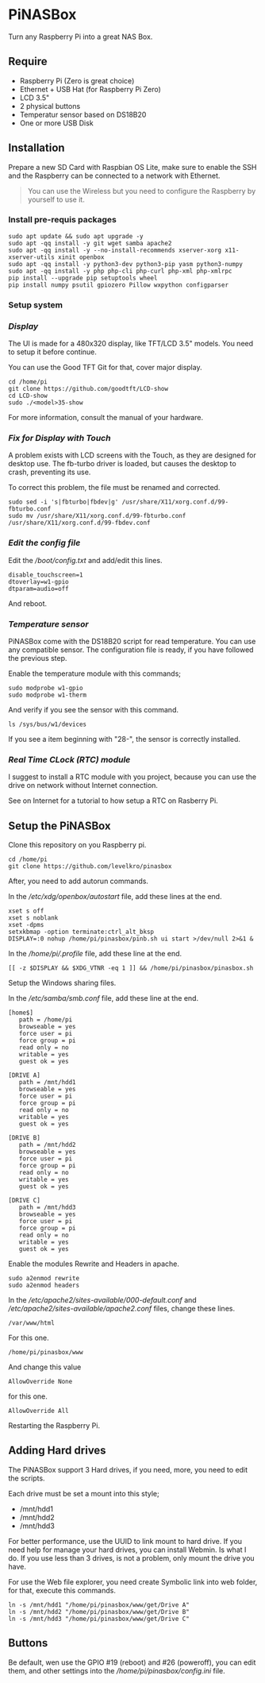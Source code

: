 # PiNASBox
Turn any Raspberry Pi into a great NAS Box.

## Require

* Raspberry Pi (Zero is great choice)
* Ethernet + USB Hat (for Raspberry Pi Zero)
* LCD 3.5"
* 2 physical buttons
* Temperatur sensor based on DS18B20
* One or more USB Disk

## Installation

Prepare a new SD Card with Raspbian OS Lite, make sure to enable the SSH and the Raspberry can be connected to a network with Ethernet.

> You can use the Wireless but you need to configure the Raspberry by yourself to use it.

### Install pre-requis packages

```
sudo apt update && sudo apt upgrade -y
sudo apt -qq install -y git wget samba apache2 
sudo apt -qq install -y --no-install-recommends xserver-xorg x11-xserver-utils xinit openbox
sudo apt -qq install -y python3-dev python3-pip yasm python3-numpy
sudo apt -qq install -y php php-cli php-curl php-xml php-xmlrpc
pip install --upgrade pip setuptools wheel
pip install numpy psutil gpiozero Pillow wxpython configparser 
```

### Setup system

### *Display*

The UI is made for a 480x320 display, like TFT/LCD 3.5" models. You need to setup it before continue.

You can use the Good TFT Git for that, cover major display.

```
cd /home/pi
git clone https://github.com/goodtft/LCD-show
cd LCD-show
sudo ./<model>35-show
```

For more information, consult the manual of your hardware.


### *Fix for Display with Touch*

A problem exists with LCD screens with the Touch, as they are designed for desktop use. The fb-turbo driver is loaded, but causes the desktop to crash, preventing its use.

To correct this problem, the file must be renamed and corrected.

```
sudo sed -i 's|fbturbo|fbdev|g' /usr/share/X11/xorg.conf.d/99-fbturbo.conf
sudo mv /usr/share/X11/xorg.conf.d/99-fbturbo.conf /usr/share/X11/xorg.conf.d/99-fbdev.conf
```

### *Edit the config file*

Edit the */boot/config.txt* and add/edit this lines.

```
disable_touchscreen=1
dtoverlay=w1-gpio
dtparam=audio=off
```

And reboot.

### *Temperature sensor*

PiNASBox come with the DS18B20 script for read temperature. You can use any compatible sensor. 
The configuration file is ready, if you have followed the previous step. 

Enable the temperature module with this commands;

```
sudo modprobe w1-gpio
sudo modprobe w1-therm
```

And verify if you see the sensor with this command.

```
ls /sys/bus/w1/devices
```

If you see a item beginning with "28-", the sensor is correctly installed.

### *Real Time CLock (RTC) module*

I suggest to install a RTC module with you project, because you can use the drive on network without Internet connection.

See on Internet for a tutorial to how setup a RTC on Rasberry Pi.

## Setup the PiNASBox

Clone this repository on you Raspberry pi.

```
cd /home/pi
git clone https://github.com/levelkro/pinasbox
```

After, you need to add autorun commands.

In the */etc/xdg/openbox/autostart* file, add these lines at the end.

```
xset s off
xset s noblank
xset -dpms
setxkbmap -option terminate:ctrl_alt_bksp
DISPLAY=:0 nohup /home/pi/pinasbox/pinb.sh ui start >/dev/null 2>&1 &
```

In the */home/pi/.profile* file, add these line at the end.

```
[[ -z $DISPLAY && $XDG_VTNR -eq 1 ]] && /home/pi/pinasbox/pinasbox.sh
```

Setup the Windows sharing files.

In the */etc/samba/smb.conf* file, add these line at the end.

```
[home$]
   path = /home/pi
   browseable = yes
   force user = pi
   force group = pi
   read only = no
   writable = yes
   guest ok = yes

[DRIVE A]
   path = /mnt/hdd1
   browseable = yes
   force user = pi
   force group = pi
   read only = no
   writable = yes
   guest ok = yes

[DRIVE B]
   path = /mnt/hdd2
   browseable = yes
   force user = pi
   force group = pi
   read only = no
   writable = yes
   guest ok = yes

[DRIVE C]
   path = /mnt/hdd3
   browseable = yes
   force user = pi
   force group = pi
   read only = no
   writable = yes
   guest ok = yes
```
Enable the modules Rewrite and Headers in apache.

```
sudo a2enmod rewrite
sudo a2enmod headers
```

In the */etc/apache2/sites-available/000-default.conf* and */etc/apache2/sites-available/apache2.conf* files, change these lines.

```
/var/www/html
```
For this one.
```
/home/pi/pinasbox/www
```

And change this value
```
AllowOverride None
```
for this one.
```
AllowOverride All
```

Restarting the Raspberry Pi.

## Adding Hard drives

The PiNASBox support 3 Hard drives, if you need, more, you need to edit the scripts.

Each drive must be set a mount into this style;

- /mnt/hdd1
- /mnt/hdd2
- /mnt/hdd3


For better performance, use the UUID to link mount to hard drive. If you need help for manage your hard drives, you can install Webmin. Is what I do. If you use less than 3 drives, is not a problem, only mount the drive you have.

For use the Web file explorer, you need create Symbolic link into web folder, for that, execute this commands.

```
ln -s /mnt/hdd1 "/home/pi/pinasbox/www/get/Drive A"
ln -s /mnt/hdd2 "/home/pi/pinasbox/www/get/Drive B"
ln -s /mnt/hdd3 "/home/pi/pinasbox/www/get/Drive C"
```

## Buttons

Be default, wen use the GPIO #19 (reboot) and #26 (poweroff), you can edit them, and other settings into the */home/pi/pinasbox/config.ini* file.
